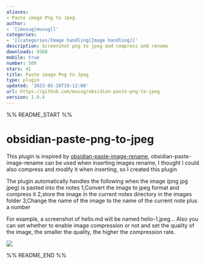 ```yaml
---
aliases:
- Paste image Png to Jpeg
author:
- '[[musug|musug]]'
categories:
- '[[categories/Image handling|Image handling]]'
description: Screenshot png to jpeg and compress and rename
downloads: 9568
mobile: true
number: 509
stars: 41
title: Paste image Png to Jpeg
type: plugin
updated: '2023-02-28T19:12:08'
url: https://github.com/musug/obsidian-paste-png-to-jpeg
version: 1.0.4
---
```


%% README_START %%

# obsidian-paste-png-to-jpeg

This plugin is inspired by [obsidian-paste-image-rename](https://github.com/reorx/obsidian-paste-image-rename), obsidian-paste-image-rename can be used when inserting images rename, I thought I could also compress and modify it when inserting, so I created this plugin

The plugin automatically handles the following when the image (png jpg jpeg) is pasted into the notes
1,Convert the image to jpeg format and compress it
2,store the image in the current notes directory in the images folder
3,Change the name of the image to the name of the current note plus a number

For example, a screenshot of hello.md will be named hello-1.jpeg...
Also you can set whether to enable image compression or not and set the quality of the image, the smaller the quality, the higher the compression rate.

![](https://raw.githubusercontent.com/musug/obsidian-paste-png-to-jpeg/HEAD/images/settings.png)


%% README_END %%